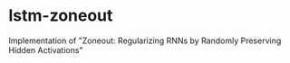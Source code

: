 # lstm-zoneout
Implementation of "Zoneout: Regularizing RNNs by Randomly Preserving Hidden Activations"
